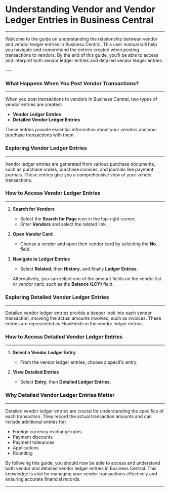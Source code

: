 # Understanding Vendor and Vendor Ledger Entries in Business Central
---

<div class="customized-intro-container" id="introduction">
    <p>Welcome to the guide on understanding the relationship between vendor and vendor ledger entries in Business Central. This user manual will help you navigate and comprehend the entries created when posting transactions to vendors. By the end of this guide, you'll be able to access and interpret both vendor ledger entries and detailed vendor ledger entries.</p>
</div>
---

### What Happens When You Post Vendor Transactions?
---

When you post transactions to vendors in Business Central, two types of vendor entries are created:

- **Vendor Ledger Entries**
- **Detailed Vendor Ledger Entries**

These entries provide essential information about your vendors and your purchase transactions with them.

### Exploring Vendor Ledger Entries
---

Vendor ledger entries are generated from various purchase documents, such as purchase orders, purchase invoices, and journals like payment journals. These entries give you a comprehensive view of your vendor transactions.

### How to Access Vendor Ledger Entries
---

1. **Search for Vendors**
    - Select the **Search for Page** icon in the top-right corner.
    - Enter **Vendors** and select the related link.

2. **Open Vendor Card**
    - Choose a vendor and open their vendor card by selecting the **No.** field.

3. **Navigate to Ledger Entries**
    - Select **Related**, then **History**, and finally **Ledger Entries**.

    Alternatively, you can select one of the amount fields on the vendor list or vendor card, such as the **Balance (LCY)** field.

<!-- ![Vendor ledger entries for a vendor in Business Central](url-to-screenshot-of-vendor-ledger-entries) -->

### Exploring Detailed Vendor Ledger Entries
---

Detailed vendor ledger entries provide a deeper look into each vendor transaction, showing the actual amounts involved, such as invoices. These entries are represented as FlowFields in the vendor ledger entries.

### How to Access Detailed Vendor Ledger Entries
---

1. **Select a Vendor Ledger Entry**
    - From the vendor ledger entries, choose a specific entry.

2. **View Detailed Entries**
    - Select **Entry**, then **Detailed Ledger Entries**.

<!-- ![Detailed vendor ledger entries for a vendor in Business Central](url-to-screenshot-of-detailed-vendor-ledger-entries) -->

### Why Detailed Vendor Ledger Entries Matter
---

Detailed vendor ledger entries are crucial for understanding the specifics of each transaction. They record the actual transaction amounts and can include additional entries for:

- Foreign currency exchange rates
- Payment discounts
- Payment tolerances
- Applications
- Rounding

By following this guide, you should now be able to access and understand both vendor and detailed vendor ledger entries in Business Central. This knowledge is vital for managing your vendor transactions effectively and ensuring accurate financial records.

---
